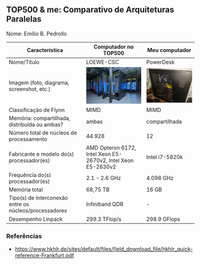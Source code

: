 TOP500 & me: Comparativo de Arquiteturas Paralelas
--------------------------------------------------

Nome: Emílio B. Pedrollo

| Característica                                            | Computador no TOP500  | Meu computador  |
| --------------------------------------------------------- | --------------------- | --------------- |
| Nome/Título                                               | LOEWE-CSC             | PowerDesk       |
| Imagem (foto, diagrama, screenshot, etc.)                 | <img src="https://raw.githubusercontent.com/elc139/t1-emiliopedrollo/master/loewe_csc.jpg" width="256"> | <img src="https://raw.githubusercontent.com/elc139/t1-emiliopedrollo/master/powerdesk.jpg" width="256">|
| Classificação de Flynn                                    | MIMD                  | MIMD            |
| Memória: compartilhada, distribuída ou ambas?             | ambas                 | compartilhada   |
| Número total de núcleos de processamento                  | 44.928                | 12              |
| Fabricante e modelo do(s) processador(es)                 | AMD Opteron 6172, Intel Xeon E5-2670v2, Intel Xeon E5-2630v2 | Intel i7-5820k |
| Frequência do(s) processador(es)                          | 2.1 - 2.6 GHz         | 4.098 GHz       |
| Memória total                                             | 68,75 TB              | 16 GB           |
| Tipo(s) de interconexão entre os núcleos/processadores    | Infiniband QDR        | -               |
| Desempenho Linpack                                        | 299.3 TFlop/s         | 298.9 GFlops    |

### Referências
- https://www.hkhlr.de/sites/default/files/field_download_file/hkhlr_quick-reference-Frankfurt.pdf
